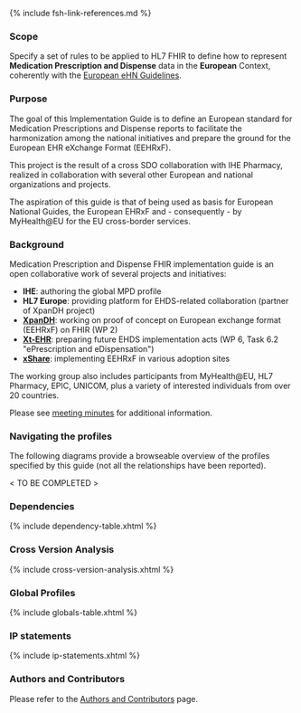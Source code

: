 {% include fsh-link-references.md %}

<!-- <div xmlns="http://www.w3.org/1999/xhtml"
	xmlns:xsi="http://www.w3.org/2001/XMLSchema-instance">
	<blockquote class="stu-note">		
		<p>Obligations have been added to this version of the guide only as <b>Informative</b> material to collect feedback about their usage.</p>		
		<p>For more details about obligations please refer to the <a href="obligations.html">Obligations page</a></p>
	</blockquote>
</div>
 -->


### Scope

Specify a set of rules to be applied to HL7 FHIR to define how to represent **Medication Prescription and Dispense** data in the **European** Context, coherently with the [European eHN Guidelines](https://health.ec.europa.eu/ehealth-digital-health-and-care/key-documents_en).


### Purpose
The goal of this Implementation Guide is to define an European standard for Medication Prescriptions and Dispense reports to facilitate the harmonization among the national initiatives and prepare the ground for the European EHR eXchange Format (EEHRxF).

This project is the result of a cross SDO collaboration with IHE Pharmacy, realized in collaboration with several other European and national organizations and projects.

The aspiration of this guide is that of being used as basis for European National Guides, the European EHRxF and - consequently - by MyHealth@EU for the EU cross-border services.

### Background

Medication Prescription and Dispense FHIR implementation guide is an open collaborative work of several projects and initiatives:
- **IHE**: authoring the global MPD profile
- **HL7 Europe**: providing platform for EHDS-related collaboration (partner of XpanDH project)
- [**XpanDH**](https://xpandh-project.iscte-iul.pt): working on proof of concept on European exchange format (EEHRxF) on FHIR (WP 2)
- [**Xt-EHR**](https://www.xt-ehr.eu): preparing future EHDS implementation acts (WP 6, Task 6.2 "ePrescription and eDispensation")
- [**xShare**](https://xshare-project.eu): implementing EEHRxF in various adoption sites

The working group also includes participants from MyHealth@EU, HL7 Pharmacy, EPIC, UNICOM, plus a variety of interested individuals from over 20 countries.   

Please see [meeting minutes](https://confluence.hl7.org/display/HEU/Medication+Prescription+and+Dispense%2C+Edition+1) for additional information.  

### Navigating the profiles

The following diagrams provide a browseable overview of the profiles specified by this guide (not all the relationships have been reported).

< TO BE COMPLETED >

### Dependencies

{% include dependency-table.xhtml %}

### Cross Version Analysis

{% include cross-version-analysis.xhtml %}

### Global Profiles

{% include globals-table.xhtml %}

### IP statements

{% include ip-statements.xhtml %}

### Authors and Contributors

Please refer to the [Authors and Contributors](contributors.html) page.
